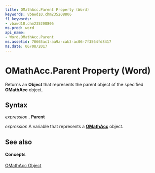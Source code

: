 ```yaml
---
title: OMathAcc.Parent Property (Word)
keywords: vbawd10.chm235208806
f1_keywords:
- vbawd10.chm235208806
ms.prod: word
api_name:
- Word.OMathAcc.Parent
ms.assetid: 70665ac1-aa9a-cab3-ac06-7f3564fd8417
ms.date: 06/08/2017
---
```



# OMathAcc.Parent Property (Word)

Returns an **Object** that represents the parent object of the specified **OMathAcc** object.


## Syntax

 _expression_ . **Parent**

 _expression_ A variable that represents a **[OMathAcc](omathacc-object-word.md)** object.


## See also


#### Concepts


[OMathAcc Object](omathacc-object-word.md)

